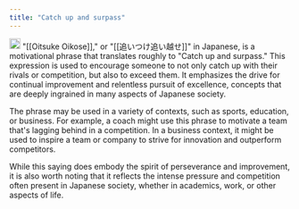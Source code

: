 ```yaml
---
title: "Catch up and surpass"
---
```


<img src='https://scrapbox.io/api/pages/nishio/gpt/icon' alt='gpt.icon' height="19.5"/> "[[Oitsuke Oikose]]," or "[[追いつけ追い越せ]]" in Japanese, is a motivational phrase that translates roughly to "Catch up and surpass." This expression is used to encourage someone to not only catch up with their rivals or competition, but also to exceed them. It emphasizes the drive for continual improvement and relentless pursuit of excellence, concepts that are deeply ingrained in many aspects of Japanese society.

The phrase may be used in a variety of contexts, such as sports, education, or business. For example, a coach might use this phrase to motivate a team that's lagging behind in a competition. In a business context, it might be used to inspire a team or company to strive for innovation and outperform competitors.

While this saying does embody the spirit of perseverance and improvement, it is also worth noting that it reflects the intense pressure and competition often present in Japanese society, whether in academics, work, or other aspects of life.